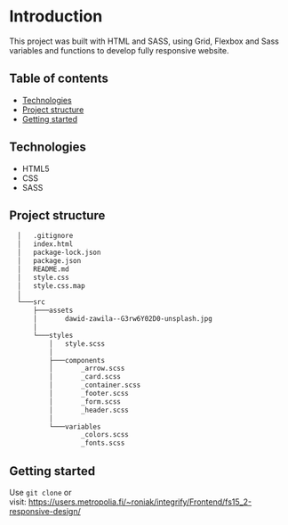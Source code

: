 # Introduction

This project was built with HTML and SASS, using Grid, Flexbox and Sass variables and functions to develop fully responsive website.

## Table of contents

- [Technologies](#technologies)
- [Project structure](#project-structure)
- [Getting started](#getting-started)

## Technologies

- HTML5
- CSS
- SASS

## Project structure
```bash
  │   .gitignore
  │   index.html
  │   package-lock.json
  │   package.json
  │   README.md
  │   style.css
  │   style.css.map
  │
  └───src
      ├───assets
      │       dawid-zawila--G3rw6Y02D0-unsplash.jpg
      │
      └───styles
          │   style.scss
          │
          ├───components
          │       _arrow.scss
          │       _card.scss
          │       _container.scss
          │       _footer.scss
          │       _form.scss
          │       _header.scss
          │
          └───variables
                  _colors.scss
                  _fonts.scss
```

## Getting started

Use <code>git clone</code> or <br>
visit: https://users.metropolia.fi/~roniak/integrify/Frontend/fs15_2-responsive-design/
